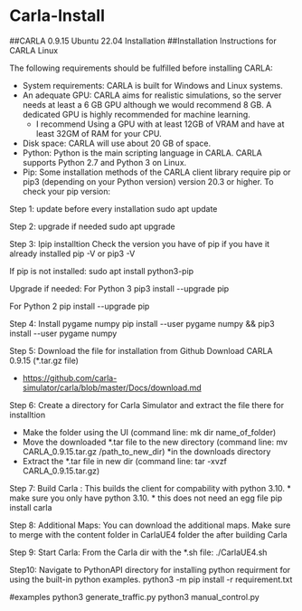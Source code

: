 # Carla-Install
##CARLA 0.9.15 Ubuntu 22.04 Installation 
##Installation Instructions for CARLA Linux

The following requirements should be fulfilled before installing CARLA:

- System requirements: CARLA is built for Windows and Linux systems.
- An adequate GPU: CARLA aims for realistic simulations, so the server needs at least a 6 GB GPU although we would recommend 8 GB. A dedicated GPU is highly recommended for machine learning.
    - I recommend Using a GPU with at least 12GB of VRAM and have at least 32GM of RAM for your CPU. 
- Disk space: CARLA will use about 20 GB of space.
- Python: Python is the main scripting language in CARLA. CARLA supports Python 2.7 and Python 3 on Linux.
- Pip: Some installation methods of the CARLA client library require pip or pip3 (depending on your Python version) version 20.3 or higher. To check your pip version:

Step 1: update before every installation
    sudo apt update
  
Step 2: upgrade if needed
    sudo apt upgrade
  
Step 3: Ipip installtion
Check the version you have of pip if you have it already installed
    pip -V or pip3 -V    

If pip is not installed:
    sudo apt install python3-pip

Upgrade if needed:
 For Python 3
    pip3 install --upgrade pip

 For Python 2
    pip install --upgrade pip

Step 4: Install pygame numpy
    pip install --user pygame numpy &&
    pip3 install --user pygame numpy

Step 5: Download the file for installation from Github
Download CARLA 0.9.15 (*.tar.gz file)
- https://github.com/carla-simulator/carla/blob/master/Docs/download.md

Step 6: Create a directory for Carla Simulator and extract the file there for installtion
- Make the folder using the UI (command line: mk dir name_of_folder)
- Move the downloaded *.tar file to the new directory (command line: mv CARLA_0.9.15.tar.gz /path_to_new_dir) *in the downloads directory
- Extract the *.tar file in new dir (command line: tar -xvzf CARLA_0.9.15.tar.gz)

Step 7: Build Carla : This builds the client for compability with python 3.10. * make sure you only have python 3.10. * this does not need an egg file
    pip install carla

Step 8: Additional Maps:
You can download the additional maps. Make sure to merge with the content folder in CarlaUE4 folder the after building Carla  

Step 9: Start Carla: From the Carla dir with the *.sh file:
    ./CarlaUE4.sh

Step10: Navigate to PythonAPI directory for installing python requirment for using the built-in python examples. 
  python3 -m pip install -r requirement.txt

#examples
  python3 generate_traffic.py
  python3 manual_control.py


 
